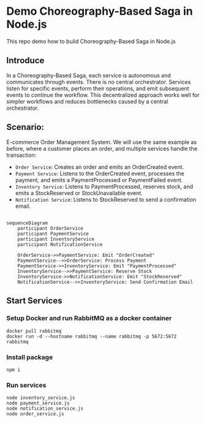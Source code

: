 # Demo Choreography-Based Saga in Node.js
This repo demo how to build Choreography-Based Saga in Node.js

## Introduce

In a Choreography-Based Saga, each service is autonomous and communicates through events. There is no central orchestrator. Services listen for specific events, perform their operations, and emit subsequent events to continue the workflow. This decentralized approach works well for simpler workflows and reduces bottlenecks caused by a central orchestrator.

## Scenario: 
E-commerce Order Management System. We will use the same example as before, where a customer places an order, and multiple services handle the transaction:

- `Order Service`: Creates an order and emits an OrderCreated event.
- `Payment Service`: Listens to the OrderCreated event, processes the payment, and emits a PaymentProcessed or PaymentFailed event.
- `Inventory Service`: Listens to PaymentProcessed, reserves stock, and emits a StockReserved or StockUnavailable event.
- `Notification Service`: Listens to StockReserved to send a confirmation email.

##

```mermaid
sequenceDiagram
    participant OrderService
    participant PaymentService
    participant InventoryService
    participant NotificationService

    OrderService->>PaymentService: Emit "OrderCreated"
    PaymentService-->>OrderService: Process Payment
    PaymentService->>InventoryService: Emit "PaymentProcessed"
    InventoryService-->>PaymentService: Reserve Stock
    InventoryService->>NotificationService: Emit "StockReserved"
    NotificationService-->>InventoryService: Send Confirmation Email

```

## Start Services

### Setup Docker and run RabbitMQ as a docker container

```
docker pull rabbitmq
docker run -d --hostname rabbitmq --name rabbitmq -p 5672:5672 rabbitmq
```

### Install package
```
npm i
```

### Run services
```
node inventory_service.js
node payment_service.js
node notification_service.js
node order_service.js
```
